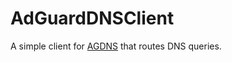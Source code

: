# AdGuardDNSClient

A simple client for [AGDNS](github.com/AdguardTeam/AdGuardDNS) that routes DNS
queries.
